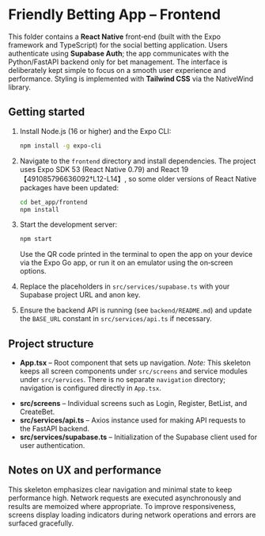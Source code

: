 # Friendly Betting App – Frontend

This folder contains a **React Native** front‑end (built with the Expo
framework and TypeScript) for the social betting application.  Users
authenticate using **Supabase Auth**; the app communicates with the
Python/FastAPI backend only for bet management.  The interface is
deliberately kept simple to focus on a smooth user experience and
performance.  Styling is implemented with **Tailwind CSS** via the
NativeWind library.

## Getting started

1. Install Node.js (16 or higher) and the Expo CLI:
   ```bash
   npm install -g expo-cli
   ```
2. Navigate to the `frontend` directory and install dependencies.  The
   project uses Expo SDK 53 (React Native 0.79) and React 19【491085796636092†L12-L14】,
   so some older versions of React Native packages have been updated:
   ```bash
   cd bet_app/frontend
   npm install
   ```
3. Start the development server:
   ```bash
   npm start
   ```
   Use the QR code printed in the terminal to open the app on your
   device via the Expo Go app, or run it on an emulator using the
   on‑screen options.

4. Replace the placeholders in `src/services/supabase.ts` with your
   Supabase project URL and anon key.

5. Ensure the backend API is running (see `backend/README.md`) and
   update the `BASE_URL` constant in `src/services/api.ts` if
   necessary.

## Project structure

- **App.tsx** – Root component that sets up navigation.
  *Note:* This skeleton keeps all screen components under
  `src/screens` and service modules under `src/services`.  There
  is no separate `navigation` directory; navigation is configured
  directly in `App.tsx`.

* **src/screens** – Individual screens such as Login, Register,
  BetList, and CreateBet.
* **src/services/api.ts** – Axios instance used for making API
  requests to the FastAPI backend.
* **src/services/supabase.ts** – Initialization of the Supabase client
  used for user authentication.

## Notes on UX and performance

This skeleton emphasizes clear navigation and minimal state to keep
performance high.  Network requests are executed asynchronously and
results are memoized where appropriate.  To improve responsiveness,
screens display loading indicators during network operations and
errors are surfaced gracefully.
